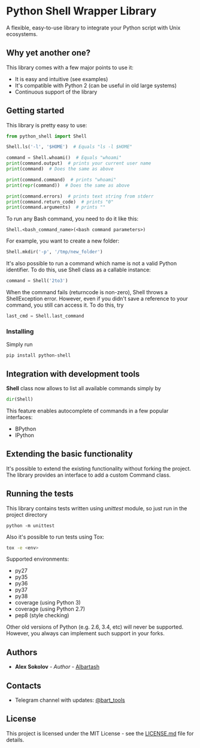 # Python Shell Wrapper Library

A flexible, easy-to-use library to integrate your Python script with Unix ecosystems.

## Why yet another one?

This library comes with a few major points to use it:

* It is easy and intuitive (see examples)
* It's compatible with Python 2 (can be useful in old large systems)
* Continuous support of the library

## Getting started

This library is pretty easy to use:

```python
from python_shell import Shell

Shell.ls('-l', '$HOME')  # Equals "ls -l $HOME"

command = Shell.whoami()  # Equals "whoami"
print(command.output)  # prints your current user name
print(command)  # Does the same as above

print(command.command)  # prints "whoami"
print(repr(command))  # Does the same as above

print(command.errors)  # prints text string from stderr
print(command.return_code)  # prints "0"
print(command.arguments)  # prints ""
```

To run any Bash command, you need to do it like this:
```
Shell.<bash_command_name>(<bash command parameters>)
```

For example, you want to create a new folder:
```python
Shell.mkdir('-p', '/tmp/new_folder')
```

It's also possible to run a command which name is not a valid Python identifier.
To do this, use Shell class as a callable instance:
```python
command = Shell('2to3')
```

When the command fails (returncode is non-zero), Shell throws a ShellException error.
However, even if you didn't save a reference to your command, you still can access it.
To do this, try
```python
last_cmd = Shell.last_command
```
### Installing

Simply run

```
pip install python-shell
```

## Integration with development tools

**Shell** class now allows to list all available commands simply by
```python
dir(Shell)
```

This feature enables autocomplete of commands in a few popular interfaces:
- BPython
- IPython
 
## Extending the basic functionality

It's possible to extend the existing functionality without forking the project.
The library provides an interface to add a custom Command class.

## Running the tests

This library contains tests written using *unittest* module, so just run in the project directory

```
python -m unittest
```

Also it's possible to run tests using Tox:

```bash
tox -e <env>
```

Supported environments:

- py27
- py35
- py36
- py37
- py38
- coverage (using Python 3)
- coverage (using Python 2.7)
- pep8 (style checking)

Other old versions of Python (e.g. 2.6, 3.4, etc) will never be supported. However, you always can implement such support in your forks.

## Authors

* **Alex Sokolov** - *Author* - [Albartash](https://github.com/AlBartash)

## Contacts

* Telegram channel with updates: [@bart_tools](http://t.me/bart_tools)

## License

This project is licensed under the MIT License - see the [LICENSE.md](LICENSE.md) file for details.
